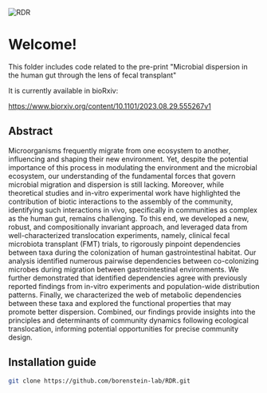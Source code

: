 
![RDR](https://github.com/borenstein-lab/RDR/assets/88768420/67ff9537-bc3e-4a78-85fe-0b503e08a022)

# Welcome!


This folder includes code related to the pre-print "Microbial dispersion in the human gut through the lens of fecal transplant"

It is currently available in bioRxiv:
 
https://www.biorxiv.org/content/10.1101/2023.08.29.555267v1 

## Abstract

Microorganisms frequently migrate from one ecosystem to another, influencing and shaping their new environment. Yet, despite the potential importance of this process in modulating the environment and the microbial ecosystem, our understanding of the fundamental forces that govern microbial migration and dispersion is still lacking. Moreover, while theoretical studies and in-vitro experimental work have highlighted the contribution of biotic interactions to the assembly of the community, identifying such interactions in vivo, specifically in communities as complex as the human gut, remains challenging. To this end, we developed a new, robust, and compositionally invariant approach, and leveraged data from well-characterized translocation experiments, namely, clinical fecal microbiota transplant (FMT) trials, to rigorously pinpoint dependencies between taxa during the colonization of human gastrointestinal habitat. Our analysis identified numerous pairwise dependencies between co-colonizing microbes during migration between gastrointestinal environments. We further demonstrated that identified dependencies agree with previously reported findings from in-vitro experiments and population-wide distribution patterns. Finally, we characterized the web of metabolic dependencies between these taxa and explored the functional properties that may promote better dispersion. Combined, our findings provide insights into the principles and determinants of community dynamics following ecological translocation, informing potential opportunities for precise community design.

## Installation guide

```bash
git clone https://github.com/borenstein-lab/RDR.git 
```

